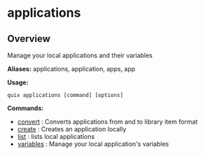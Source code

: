 # applications

## Overview

Manage your local applications and their variables

**Aliases:** applications, application, apps, app

**Usage:**

```
quix applications [command] [options]
```

**Commands:**

- [convert](convert.md) : Converts applications from and to library item format
- [create](create.md) : Creates an application locally
- [list](list.md) : lists local applications
- [variables](variables\index.md) : Manage your local application's variables

